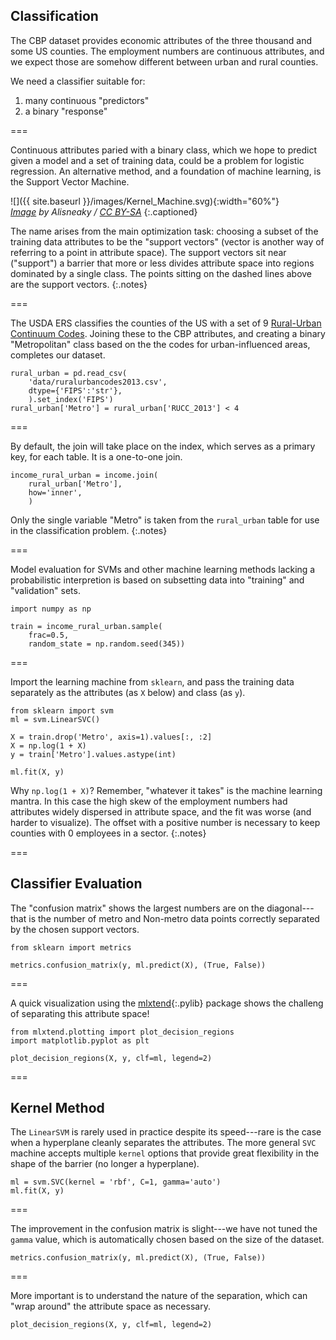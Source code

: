 ---
---

## Classification

The CBP dataset provides economic attributes of the three thousand and
some US counties. The employment numbers are continuous attributes, and
we expect those are somehow different between urban and rural counties.

We need a classifier suitable for:

1. many continuous "predictors"
1. a binary "response"

===

Continuous attributes paried with a binary class, which we hope to
predict given a model and a set of training data, could be a problem
for logistic regression. An alternative method, and a foundation of
machine learning, is the Support Vector Machine.

![]({{ site.baseurl }}/images/Kernel_Machine.svg){:width="60%"}  
*[Image][kernel_machine] by Alisneaky / [CC BY-SA]*
{:.captioned}

[kernel_machine]: https://commons.wikimedia.org/w/index.php?curid=47868867
[CC BY-SA]: https://creativecommons.org/licenses/by-sa/4.0

The name arises from the main optimization task: choosing a subset of
the training data attributes to be the "support vectors" (vector is
another way of referring to a point in attribute space). The support
vectors sit near ("support") a barrier that more or less divides
attribute space into regions dominated by a single class. The points
sitting on the dashed lines above are the support vectors.
{:.notes}

===

The USDA ERS classifies the counties of the US with a set of 9
[Rural-Urban Continuum Codes]. Joining these to the CBP attributes,
and creating a binary "Metropolitan" class based on the the codes for
urban-influenced areas, completes our dataset.

```{python title='{{ site.handouts[0] }}'}
rural_urban = pd.read_csv(
    'data/ruralurbancodes2013.csv',
    dtype={'FIPS':'str'},
    ).set_index('FIPS')
rural_urban['Metro'] = rural_urban['RUCC_2013'] < 4
```

[Rural-Urban Continuum Codes]: https://www.ers.usda.gov/data-products/rural-urban-continuum-codes/

===

By default, the join will take place on the index, which serves as a
primary key, for each table. It is a one-to-one join.

```{python title='{{ site.handouts[0] }}'}
income_rural_urban = income.join(
    rural_urban['Metro'],
    how='inner',
    )
```

Only the single variable "Metro" is taken from the `rural_urban` table for use
in the classification problem.
{:.notes}

===

Model evaluation for SVMs and other machine learning methods lacking a
probabilistic interpretion is based on subsetting data into "training"
and "validation" sets.

```{python title='{{ site.handouts[0] }}'}
import numpy as np

train = income_rural_urban.sample(
    frac=0.5,
    random_state = np.random.seed(345))
```

===

Import the learning machine from `sklearn`, and pass the training data
separately as the attributes (as `X` below) and class (as `y`).

```{python title='{{ site.handouts[0] }}'}
from sklearn import svm
ml = svm.LinearSVC()

X = train.drop('Metro', axis=1).values[:, :2]
X = np.log(1 + X)
y = train['Metro'].values.astype(int)

ml.fit(X, y)
```

Why `np.log(1 + X)`? Remember, "whatever it takes" is the machine
learning mantra. In this case the high skew of the employment numbers
had attributes widely dispersed in attribute space, and the fit was
worse (and harder to visualize). The offset with a positive number is
necessary to keep counties with 0 employees in a sector.
{:.notes}

===

## Classifier Evaluation

The "confusion matrix" shows the largest numbers are on the
diagonal---that is the number of metro and Non-metro data points
correctly separated by the chosen support vectors.

```{python title='{{ site.handouts[0] }}'}
from sklearn import metrics

metrics.confusion_matrix(y, ml.predict(X), (True, False))
```

===

A quick visualization using the [mlxtend](){:.pylib} package
shows the challeng of separating this attribute space!

```{python title='{{ site.handouts[0] }}'}
from mlxtend.plotting import plot_decision_regions
import matplotlib.pyplot as plt

plot_decision_regions(X, y, clf=ml, legend=2)
```

===

## Kernel Method

The `LinearSVM` is rarely used in practice despite its speed---rare is
the case when a hyperplane cleanly separates the attributes. The more
general `SVC` machine accepts multiple `kernel` options that provide
great flexibility in the shape of the barrier (no longer a hyperplane).

```{python title='{{ site.handouts[0] }}'}
ml = svm.SVC(kernel = 'rbf', C=1, gamma='auto')
ml.fit(X, y)
```

===

The improvement in the confusion matrix is slight---we have not tuned
the `gamma` value, which is automatically chosen based on the size of
the dataset.

```{python title='{{ site.handouts[0] }}'}
metrics.confusion_matrix(y, ml.predict(X), (True, False))
```

===

More important is to understand the nature of the separation, which
can "wrap around" the attribute space as necessary.

```{python title='{{ site.handouts[0] }}'}
plot_decision_regions(X, y, clf=ml, legend=2)
```

<!--
https://www.ers.usda.gov/data-products/rural-urban-continuum-codes/
FIPS over 3K
RUCC_2013 1,2,3 Metro / 4-9 Nonmetro
-->
